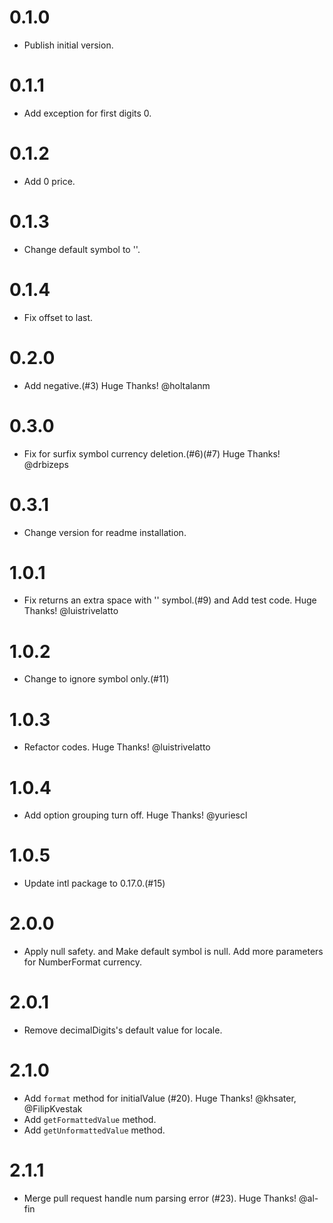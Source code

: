 # 0.1.0

  * Publish initial version.

# 0.1.1

  * Add exception for first digits 0.

# 0.1.2

  * Add 0 price.

# 0.1.3

  * Change default symbol to ''.

# 0.1.4

  * Fix offset to last.

# 0.2.0

  * Add negative.(#3) Huge Thanks! @holtalanm

# 0.3.0

  * Fix for surfix symbol currency deletion.(#6)(#7) Huge Thanks! @drbizeps

# 0.3.1

  * Change version for readme installation.

# 1.0.1

  * Fix returns an extra space with '' symbol.(#9) and Add test code. Huge Thanks! @luistrivelatto

# 1.0.2

  * Change to ignore symbol only.(#11)

# 1.0.3

  * Refactor codes. Huge Thanks! @luistrivelatto

# 1.0.4

  * Add option grouping turn off. Huge Thanks! @yuriescl

# 1.0.5

  * Update intl package to 0.17.0.(#15)

# 2.0.0

  * Apply null safety. and Make default symbol is null. Add more parameters for NumberFormat currency.

# 2.0.1

  * Remove decimalDigits's default value for locale.

# 2.1.0

  * Add `format` method for initialValue (#20). Huge Thanks! @khsater, @FilipKvestak
  * Add `getFormattedValue` method.
  * Add `getUnformattedValue` method.

# 2.1.1

  * Merge pull request handle num parsing error (#23). Huge Thanks! @al-fin
